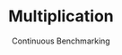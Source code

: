 ---
layout: docu
title: Multiplication
subtitle: Continuous Benchmarking
selected: Micro
expanded: Benchmarking
benchmark: /individual_results/Multiplication.html
---
